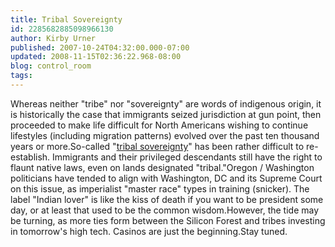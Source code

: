 ```yaml
---
title: Tribal Sovereignty
id: 2285682885098966130
author: Kirby Urner
published: 2007-10-24T04:32:00.000-07:00
updated: 2008-11-15T02:36:22.968-08:00
blog: control_room
tags: 
---
```


Whereas neither "tribe" nor "sovereignty" are words of indigenous origin, it is historically the case that immigrants seized jurisdiction at gun point, then proceeded to make life difficult for North Americans wishing to continue lifestyles (including migration patterns) evolved over the past ten thousand years or more.So-called "[tribal sovereignty](http://en.wikipedia.org/wiki/Tribal_sovereignty)" has been rather difficult to re-establish.  Immigrants and their privileged descendants still have the right to flaunt native laws, even on lands designated "tribal."Oregon / Washington politicians have tended to align with Washington, DC and its Supreme Court on this issue, as imperialist "master race" types in training (snicker).  The label "Indian lover" is like the kiss of death if you want to be president some day, or at least that used to be the common wisdom.However, the tide may be turning, as more ties form between the Silicon Forest and tribes investing in tomorrow's high tech.  Casinos are just the beginning.Stay tuned.[](https://blogger.googleusercontent.com/img/b/R29vZ2xl/AVvXsEhmUCngNA12L8W2WDgV7m0Z9Bi7uywvsbn6Wn6yXApcDpUTIm4q80HzCuiuq5eqxqHxN5XLye8CIHR4J0oYXTa-_RTcFsdpK0okjMxMWTPOF4Y5CaQyQXt4ybbEdVgVT8_1u0E8/s1600-h/outdoorschool.jpg)